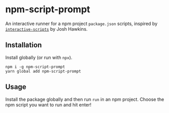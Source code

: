 # npm-script-prompt

An interactive runner for a npm project `package.json` scripts, inspired by [`interactive-scripts`](https://github.com/hawkins/interactive-scripts) by Josh Hawkins.

## Installation

Install globally (or run with `npx`).

```
npm i -g npm-script-prompt
yarn global add npm-script-prompt
```

## Usage

Install the package globally and then run `run` in an npm project. Choose the npm script you want to run and hit enter!
